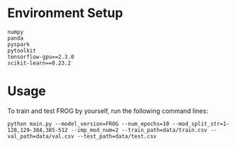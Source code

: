 # Environment Setup
```
numpy
panda
pyspark
pytoolkit
tensorflow-gpu==2.3.0
scikit-learn==0.23.2
```

# Usage
To train and test FROG by yourself, run the following command lines:

```
python main.py --model_version=FROG --num_epochs=10 --mod_split_str=1-128,129-384,385-512 --imp_mod_num=2 --train_path=data/train.csv --val_path=data/val.csv --test_path=data/test.csv
```
